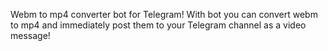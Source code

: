 Webm to mp4 converter bot for Telegram!
With bot you can convert webm to mp4 and immediately post them to your Telegram channel as a video message!
